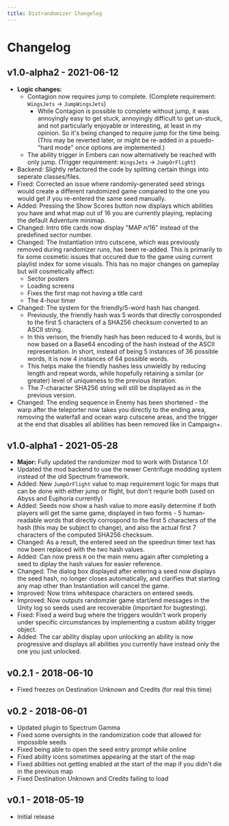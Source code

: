 ```yaml
---
title: Distrandomizer Changelog
---
```

# Changelog
## v1.0-alpha2 - 2021-06-12
* **Logic changes:**
  * Contagion now requires jump to complete. (Complete requirement: `WingsJets` → `JumpWingsJets`)
    * While Contagion *is* possible to complete without jump, it was annoyingly easy to get stuck, annoyingly difficult to get un-stuck, and not particularly enjoyable or interesting, at least in my opinion. So it's being changed to require jump for the time being. (This may be reverted later, or might be re-added in a psuedo-"hard mode" once options are implemented.)
  * The ability trigger in Embers can now alternatively be reached with only jump. (Trigger requirement: `WingsJets` → `JumpOrFlight`)
* Backend: Slightly refactored the code by splitting certain things into seperate classes/files.
* Fixed: Corrected an issue where randomly-generated seed strings would create a different randomized game compared to the one you would get if you re-entered the same seed manually.
* Added: Pressing the Show Scores button now displays which abilities you have and what map out of 16 you are currently playing, replacing the default Adventure minimap.
* Changed: Intro title cards now display "MAP *n*/16" instead of the predefined sector number.
* Changed: The Instantiation intro cutscene, which was previously removed during randomizer runs, has been re-added. This is primarily to fix some cosmetic issues that occured due to the game using current playlist index for some visuals. This has no major changes on gameplay but will cosmetically affect:
  * Sector posters
  * Loading screens
  * Fixes the first map not having a title card
  * The 4-hour timer
* Changed: The system for the friendly/5-word hash has changed.
  * Previously, the friendly hash was 5 words that directly corrosponded to the first 5 characters of a SHA256 checksum converted to an ASCII string.
  * In this verison, the friendly hash has been reduced to 4 words, but is now based on a Base64 encoding of the hash instead of the ASCII representation. In short, instead of being 5 instances of 36 possible words, it is now 4 instances of 64 possible words.
  * This helps make the friendly hashes less unwieldly by reducing length and repeat words, while hopefully retaining a similar (or greater) level of uniqueness to the previous iteration. 
  * The 7-character SHA256 string will still be displayed as in the previous version.
* Changed: The ending sequence in Enemy has been shortened - the warp after the teleporter now takes you directly to the ending area, removing the waterfall and ocean warp cutscene areas, and the trigger at the end that disables all abilities has been removed like in Campaign+. 

## v1.0-alpha1 - 2021-05-28
* **Major:** Fully updated the randomizer mod to work with Distance 1.0!
* Updated the mod backend to use the newer Centrifuge modding system instead of the old
Spectrum framework.
* Added: New `JumpOrFlight` value to map requirement logic for maps that can be done with either jump or flight, but don't requrie both
  (used on Abyss and Euphoria currently)
* Added: Seeds now show a hash value to more easily determine if both players will get the same game, displayed in two forms - 5 human-readable words that directly corrospond to the first 5 characters of the hash (this may be subject to change), and also the actual first 7 characters of the computed SHA256 checksum.
* Changed: As a result, the entered seed on the speedrun timer text has now been replaced with the two hash values.
* Added: Can now press `R` on the main menu again after completing a seed to diplay the hash values for easier reference.
* Changed: The dialog box displayed after entering a seed now displays the seed hash, no longer closes automatically, and clarifies that
  starting any map other than Instantiation will cancel the game.
* Improved: Now trims whitespace characters on entered seeds.
* Improved: Now outputs randomzier game start/end messages in the Unity log so seeds used are recoverable (important for bugtesting).
* Fixed: Fixed a weird bug where the triggers wouldn't work properly under specific circumstances by implementing a custom ability trigger object.
* Added: The car ability display upon unlocking an ability is now progressive and displays all abilities you currently have instead only the one you just unlocked.

## v0.2.1 - 2018-06-10
* Fixed freezes on Destination Unknown and Credits (for real this time)

## v0.2 - 2018-06-01
* Updated plugin to Spectrum Gamma
* Fixed some oversights in the randomization code that allowed for impossible seeds
* Fixed being able to open the seed entry prompt while online
* Fixed ability icons sometimes appearing at the start of the map
* Fixed abilities not getting enabled at the start of the map if you didn't die in the previous map
* Fixed Destination Unknown and Credits failing to load

## v0.1 - 2018-05-19
* Initial release